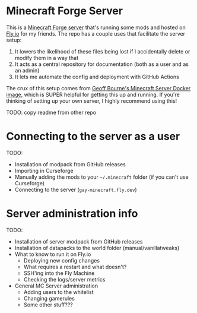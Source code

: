 # Minecraft Forge Server

This is a [Minecraft Forge server](https://files.minecraftforge.net/net/minecraftforge/forge/) that's running some mods
and hosted on [Fly.io](https://fly.io) for my friends. The repo has a couple uses that facilitate the server setup:

1. It lowers the likelihood of these files being lost if I accidentally delete or modify them in a way that 
2. It acts as a central repository for documentation (both as a user and as an admin)
3. It lets me automate the config and deployment with GitHub Actions

The crux of this setup comes from [Geoff Bourne's Minecraft Server Docker image](https://github.com/itzg/docker-minecraft-server), which is SUPER helpful for getting this up and running. If you're thinking of setting up your own server, I highly recommend using this!

TODO: copy readme from other repo

# Connecting to the server as a user

TODO:
- Installation of modpack from GitHub releases
- Importing in Curseforge
- Manually adding the mods to your `~/.minecraft` folder (if you can't use Curseforge)
- Connecting to the server (`gay-minecraft.fly.dev`)

# Server administration info

TODO:
- Installation of server modpack from GitHub releases
- Installation of datapacks to the world folder (manual/vanillatweaks)
- What to know to run it on Fly.io
    - Deploying new config changes
    - What requires a restart and what doesn't?
    - SSH'ing into the Fly Machine
    - Checking the logs/server metrics
- General MC Server administration
    - Adding users to the whitelist
    - Changing gamerules
    - Some other stuff???
